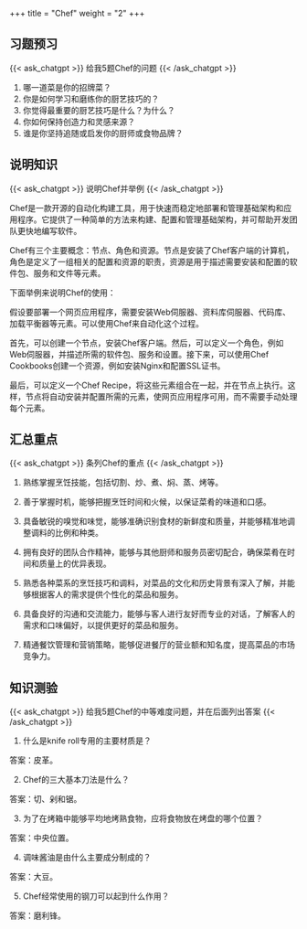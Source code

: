 +++
title = "Chef"
weight = "2"
+++
## 习题预习
{{< ask_chatgpt >}}
给我5题Chef的问题
{{< /ask_chatgpt >}}



1. 哪一道菜是你的招牌菜？
2. 你是如何学习和磨练你的厨艺技巧的？
3. 你觉得最重要的厨艺技巧是什么？为什么？
4. 你如何保持创造力和灵感来源？ 
5. 谁是你坚持追随或启发你的厨师或食物品牌？   

## 说明知识
{{< ask_chatgpt >}}
说明Chef并举例
{{< /ask_chatgpt >}}



Chef是一款开源的自动化构建工具，用于快速而稳定地部署和管理基础架构和应用程序。它提供了一种简单的方法来构建、配置和管理基础架构，并可帮助开发团队更快地编写软件。

Chef有三个主要概念：节点、角色和资源。节点是安装了Chef客户端的计算机，角色是定义了一组相关的配置和资源的职责，资源是用于描述需要安装和配置的软件包、服务和文件等元素。

下面举例来说明Chef的使用：

假设要部署一个网页应用程序，需要安装Web伺服器、资料库伺服器、代码库、加载平衡器等元素。可以使用Chef来自动化这个过程。

首先，可以创建一个节点，安装Chef客户端。然后，可以定义一个角色，例如Web伺服器，并描述所需的软件包、服务和设置。接下来，可以使用Chef Cookbooks创建一个资源，例如安装Nginx和配置SSL证书。

最后，可以定义一个Chef Recipe，将这些元素组合在一起，并在节点上执行。这样，节点将自动安装并配置所需的元素，使网页应用程序可用，而不需要手动处理每个元素。   

## 汇总重点
{{< ask_chatgpt >}}
条列Chef的重点
{{< /ask_chatgpt >}}



1. 熟练掌握烹饪技能，包括切割、炒、煮、焖、蒸、烤等。

2. 善于掌握时机，能够把握烹饪时间和火候，以保证菜肴的味道和口感。

3. 具备敏锐的嗅觉和味觉，能够准确识别食材的新鲜度和质量，并能够精准地调整调料的比例和种类。

4. 拥有良好的团队合作精神，能够与其他厨师和服务员密切配合，确保菜肴在时间和质量上的优异表现。

5. 熟悉各种菜系的烹饪技巧和调料，对菜品的文化和历史背景有深入了解，并能够根据客人的需求提供个性化的菜品和服务。

6. 具备良好的沟通和交流能力，能够与客人进行友好而专业的对话，了解客人的需求和口味偏好，以提供更好的菜品和服务。

7. 精通餐饮管理和营销策略，能够促进餐厅的营业额和知名度，提高菜品的市场竞争力。   

## 知识测验
{{< ask_chatgpt >}}
给我5题Chef的中等难度问题，并在后面列出答案
{{< /ask_chatgpt >}}



1. 什么是knife roll专用的主要材质是？

答案：皮革。

2. Chef的三大基本刀法是什么？

答案：切、剁和锯。

3. 为了在烤箱中能够平均地烤熟食物，应将食物放在烤盘的哪个位置？

答案：中央位置。

4. 调味酱油是由什么主要成分制成的？

答案：大豆。

5. Chef经常使用的钢刀可以起到什么作用？

答案：磨利锋。   

